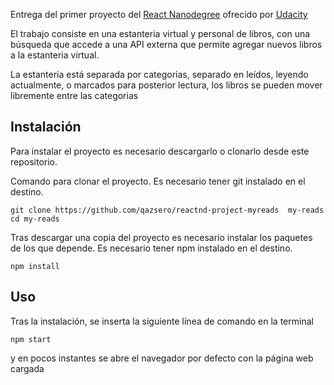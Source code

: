 Entrega del primer proyecto del [React Nanodegree](https://www.udacity.com/course/react-nanodegree--nd019) ofrecido por [Udacity](https://www.udacity.com)

El trabajo consiste en una estanteria virtual y personal de libros, con una búsqueda que accede a una API externa que permite agregar nuevos libros a la estanteria virtual.

La estanteria está separada por categorias, separado en leídos, leyendo actualmente, o marcados para posterior lectura, los libros se pueden mover libremente entre las categorias


## Instalación

Para instalar el proyecto es necesario descargarlo o clonarlo desde este repositorio.

Comando para clonar el proyecto. Es necesario tener git instalado en el destino.
```shell
git clone https://github.com/qazsero/reactnd-project-myreads  my-reads
cd my-reads
```

Tras descargar una copia del proyecto es necesario instalar los paquetes de los que depende. Es necesario tener npm instalado en el destino.

```shell
npm install
```

## Uso

Tras la instalación, se inserta la siguiente línea de comando en la terminal

```shell
npm start
```

y en pocos instantes se abre el navegador por defecto con la página web cargada

